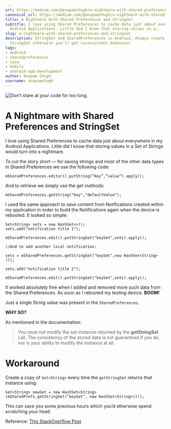```yaml
---
url: https://medium.com/@anupamchugh/a-nightmare-with-shared-preferences-and-stringset-c53f39f1ef52
canonical_url: https://medium.com/@anupamchugh/a-nightmare-with-shared-preferences-and-stringset-c53f39f1ef52
title: A Nightmare With Shared Preferences and StringSet
subtitle: I love using Shared Preferences to cache data just about everywhere in my
  Android Applications. Little did I know that storing values in a…
slug: a-nightmare-with-shared-preferences-and-stringset
description: StringSet and SharedPreferences in Android. Always create a copy of the
  StringSet otherwise you’ll get inconsistent behaviour
tags:
- android
- sharedpreferences
- java
- mobile
- android-app-development
author: Anupam Chugh
username: anupamchugh
---
```


![Don’t stare at your code for too long.][image_ref_MSpMbUJEOU9hUkFKUG5CWUJvWnd5Wk13LmpwZWc=]

# A Nightmare with Shared Preferences and StringSet

I love using Shared Preferences to cache data just about everywhere in my Android Applications. Little did I know that storing values in a Set of Strings would turn into a nightmare.

To cut the story short — for saving strings and most of the other data types in Shared Preferences we use the following code:

```
mSharedPreferences.editor().putString(“Key”,”value”).apply();
```

And to retrieve we simply use the get methods:

```
mSharedPreferences.getString("key","defaultValue");
```

I used the same approach to save content from Notifications created within my application in order to build the Notifications again when the device is rebooted. It looked so simple:

```
Set<String> sets = new HashSet<>();
sets.add("notification title 1");
```

```
mSharedPreferences.edit().putStringSet("keySet",sets).apply();
```

```
//And to add another local notification:
```

```
sets = mSharedPreferences.getStringSet("keySet",new HashSet<String>());
```

```
sets.add("notification title 2");
```

```
mSharedPreferences.edit().putStringSet("keySet",sets).apply();
```

It worked absolutely fine when I added and removed more such data from the Shared Preferences. As soon as I rebooted my testing device. **BOOM!**

Just a single String value was present in the `SharedPreferences`.

**WHY SO?**

As mentioned in the documentation:

> You *must not* modify the set instance returned by the **getStringSet** call. The consistency of the stored data is not guaranteed if you do, nor is your ability to modify the instance at all.

# Workaround

Create a copy of `Set<String>` every time the `getStringSet` returns that instance using:

```
Set<String> newSet = new HashSet<String>(mSharedPrefs.getStringSet("keySet", new HashSet<String>()));
```

This can save you some precious hours which you’d otherwise spend scratching your head.

Reference: [This StackOverflow Post](https://stackoverflow.com/a/14034804/3849039)


[image_ref_MSpMbUJEOU9hUkFKUG5CWUJvWnd5Wk13LmpwZWc=]: data:image/jpeg;base64,
